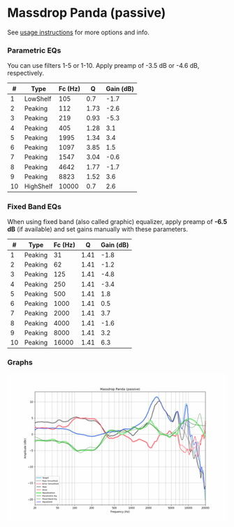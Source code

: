 # Massdrop Panda (passive)
See [usage instructions](https://github.com/jaakkopasanen/AutoEq#usage) for more options and info.

### Parametric EQs
You can use filters 1-5 or 1-10. Apply preamp of -3.5 dB or -4.6 dB, respectively.

|   # | Type      |   Fc (Hz) |    Q |   Gain (dB) |
|-----|-----------|-----------|------|-------------|
|   1 | LowShelf  |       105 | 0.7  |        -1.7 |
|   2 | Peaking   |       112 | 1.73 |        -2.6 |
|   3 | Peaking   |       219 | 0.93 |        -5.3 |
|   4 | Peaking   |       405 | 1.28 |         3.1 |
|   5 | Peaking   |      1995 | 1.34 |         3.4 |
|   6 | Peaking   |      1097 | 3.85 |         1.5 |
|   7 | Peaking   |      1547 | 3.04 |        -0.6 |
|   8 | Peaking   |      4642 | 1.77 |        -1.7 |
|   9 | Peaking   |      8823 | 1.52 |         3.6 |
|  10 | HighShelf |     10000 | 0.7  |         2.6 |

### Fixed Band EQs
When using fixed band (also called graphic) equalizer, apply preamp of **-6.5 dB** (if available) and set gains manually with these parameters.

|   # | Type    |   Fc (Hz) |    Q |   Gain (dB) |
|-----|---------|-----------|------|-------------|
|   1 | Peaking |        31 | 1.41 |        -1.8 |
|   2 | Peaking |        62 | 1.41 |        -1.2 |
|   3 | Peaking |       125 | 1.41 |        -4.8 |
|   4 | Peaking |       250 | 1.41 |        -3.4 |
|   5 | Peaking |       500 | 1.41 |         1.8 |
|   6 | Peaking |      1000 | 1.41 |         0.5 |
|   7 | Peaking |      2000 | 1.41 |         3.7 |
|   8 | Peaking |      4000 | 1.41 |        -1.6 |
|   9 | Peaking |      8000 | 1.41 |         3.2 |
|  10 | Peaking |     16000 | 1.41 |         6.3 |

### Graphs
![](./Massdrop%20Panda%20(passive).png)
